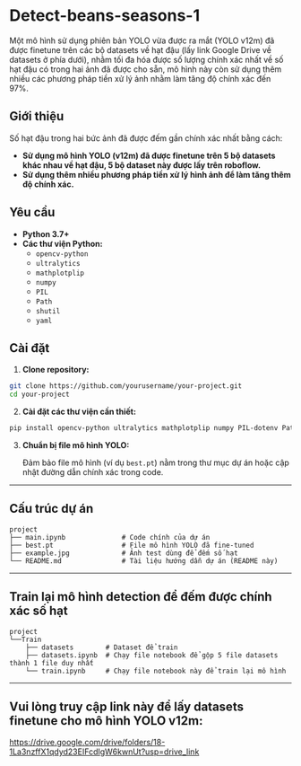 # Detect-beans-seasons-1
Một mô hình sử dụng phiên bản YOLO vừa được ra mắt (YOLO v12m) đã được finetune trên các bộ datasets về hạt đậu (lấy link Google Drive về datasets ở phía dưới), nhằm tối đa hóa được số lượng chính xác nhất về số hạt đậu có trong hai ảnh đã được cho sẵn, mô hình này còn sử dụng thêm nhiều các phương pháp tiền xử lý ảnh nhằm làm tăng độ chính xác đến 97%.

## Giới thiệu
Số hạt đậu trong hai bức ảnh đã được đếm gần chính xác nhất bằng cách:
- **Sử dụng mô hình YOLO (v12m) đã được finetune trên 5 bộ datasets khác nhau về hạt đậu, 5 bộ dataset này được lấy trên roboflow.**
- **Sử dụng thêm nhiều phương pháp tiền xử lý hình ảnh để làm tăng thêm độ chính xác.**

## Yêu cầu
- **Python 3.7+**
- **Các thư viện Python:**
  - `opencv-python`
  - `ultralytics`
  - `mathplotplip`
  - `numpy`
  - `PIL`
  - `Path`
  - `shutil`
  - `yaml`

 ## Cài đặt
 
 1. **Clone repository:**

  ```bash
  git clone https://github.com/yourusername/your-project.git
  cd your-project
  ```

2. **Cài đặt các thư viện cần thiết:**
   
```bash
pip install opencv-python ultralytics mathplotplip numpy PIL-dotenv Path shutil yaml
```

3. **Chuẩn bị file mô hình YOLO:**

   Đảm bảo file mô hình (ví dụ `best.pt`) nằm trong thư mục dự án hoặc cập nhật đường dẫn chính xác trong code.

---

## Cấu trúc dự án

```
project
├── main.ipynb              # Code chính của dự án
├── best.pt                 # File mô hình YOLO đã fine-tuned
├── example.jpg             # Ảnh test dùng để đếm số hạt
└── README.md               # Tài liệu hướng dẫn dự án (README này)
```

---

## Train lại mô hình detection để đếm được chính xác số hạt
```
project
└──Train
    ├── datasets        # Dataset để train
    ├── datasets.ipynb  # Chạy file notebook để gộp 5 file datasets thành 1 file duy nhất    
    └── train.ipynb     # Chạy file notebook này để train lại mô hình
```
---

## Vui lòng truy cập link này để lấy datasets finetune cho mô hình YOLO v12m:
https://drive.google.com/drive/folders/18-1La3nzffX1qdyd23EIFcdIgW6kwnUt?usp=drive_link
